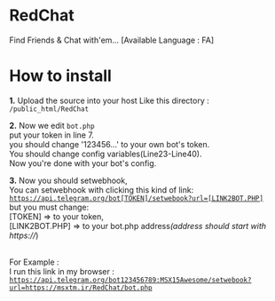 # RedChat
Find Friends &amp; Chat with'em... [Available Language : FA]

# How to install
<b>1.</b> Upload the source into your host
Like this directory : <code>/public_html/RedChat</code><br />

<b>2.</b> Now we edit <code>bot.php</code><br />
put your token in line 7.<br />
you should change '123456...' to your own bot's token.<br />
You should change config variables(Line23-Line40).<br />
Now you're done with your bot's config.<br />

<b>3.</b> Now you should setwebhook, <br />
You can setwebhook with clicking this kind of link:<br />
<code>https://api.telegram.org/bot[TOKEN]/setwebook?url=[LINK2BOT.PHP]</code><br />
but you must change:<br />
[TOKEN] => to your token,<br />
[LINK2BOT.PHP] => to your bot.php address<i>(address should start with https://</i>)<br /><br />

For Example :<br />
I run this link in my browser :<br />
<code>https://api.telegram.org/bot123456789:MSX15Awesome/setwebook?url=https://msxtm.ir/RedChat/bot.php</code>

